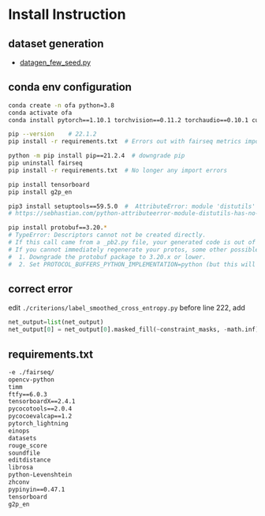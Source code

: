 
# Install Instruction

## dataset generation
- [datagen_few_seed.py](./datagen_few_seed.py)


## conda env configuration 
```bash
conda create -n ofa python=3.8
conda activate ofa
conda install pytorch==1.10.1 torchvision==0.11.2 torchaudio==0.10.1 cudatoolkit=11.3 -c pytorch -c conda-forge

pip --version    # 22.1.2
pip install -r requirements.txt  # Errors out with fairseq metrics import error

python -m pip install pip==21.2.4  # downgrade pip
pip uninstall fairseq
pip install -r requirements.txt  # No longer any import errors

pip install tensorboard
pip install g2p_en

pip3 install setuptools==59.5.0  #  AttributeError: module 'distutils' has no attribute 'version'
# https://sebhastian.com/python-attributeerror-module-distutils-has-no-attribute-version/

pip install protobuf==3.20.*
# TypeError: Descriptors cannot not be created directly.
# If this call came from a _pb2.py file, your generated code is out of date and must be regenerated with protoc >= 3.19.0.
# If you cannot immediately regenerate your protos, some other possible workarounds are:
#  1. Downgrade the protobuf package to 3.20.x or lower.
#  2. Set PROTOCOL_BUFFERS_PYTHON_IMPLEMENTATION=python (but this will use pure-Python parsing and will be much slower).
```
## correct error

edit `./criterions/label_smoothed_cross_entropy.py`
before line 222, add
```python
net_output=list(net_output)
net_output[0] = net_output[0].masked_fill(~constraint_masks, -math.inf)
```

## requirements.txt
```txt
-e ./fairseq/
opencv-python
timm
ftfy==6.0.3
tensorboardX==2.4.1
pycocotools==2.0.4
pycocoevalcap==1.2
pytorch_lightning
einops
datasets
rouge_score
soundfile
editdistance
librosa
python-Levenshtein
zhconv
pypinyin==0.47.1
tensorboard
g2p_en
```
